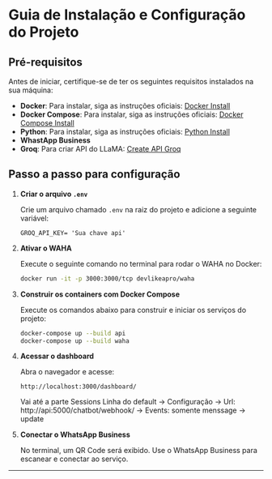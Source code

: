 # Guia de Instalação e Configuração do Projeto

## Pré-requisitos
Antes de iniciar, certifique-se de ter os seguintes requisitos instalados na sua máquina:

- **Docker**: Para instalar, siga as instruções oficiais: [Docker Install](https://docs.docker.com/get-docker/)
- **Docker Compose**: Para instalar, siga as instruções oficiais: [Docker Compose Install](https://docs.docker.com/compose/install/)
- **Python**: Para instalar, siga as instruções oficiais: [Python Install](https://www.python.org/downloads/)
- **WhastApp Business**
- **Groq**: Para criar API do LLaMA: [Create API Groq](https://console.groq.com/playground)

## Passo a passo para configuração

1. **Criar o arquivo `.env`**
   
   Crie um arquivo chamado `.env` na raiz do projeto e adicione a seguinte variável:
   
   ```env
   GROQ_API_KEY= 'Sua chave api'
   ```

2. **Ativar o WAHA**
   
   Execute o seguinte comando no terminal para rodar o WAHA no Docker:
   
   ```sh
   docker run -it -p 3000:3000/tcp devlikeapro/waha
   ```

3. **Construir os containers com Docker Compose**
   
   Execute os comandos abaixo para construir e iniciar os serviços do projeto:
   
   ```sh
   docker-compose up --build api
   docker-compose up --build waha
   ```

4. **Acessar o dashboard**
   
   Abra o navegador e acesse:
   
   ```
   http://localhost:3000/dashboard/
   ```
   Vai até a parte Sessions
   Linha do default -> Configuração -> Url: http://api:5000/chatbot/webhook/ -> Events: somente menssage -> update


5. **Conectar o WhatsApp Business**
   
   No terminal, um QR Code será exibido. Use o WhatsApp Business para escanear e conectar ao serviço.

---
